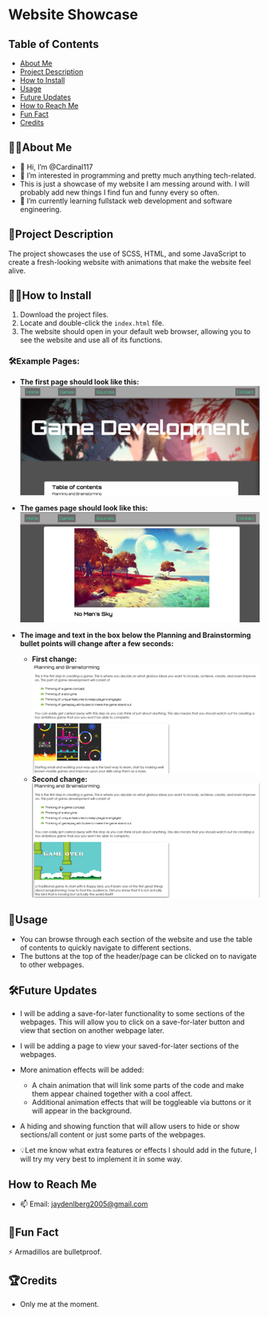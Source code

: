 # Website Showcase

## Table of Contents
- [About Me](#about-me)
- [Project Description](#project-description)
- [How to Install](#how-to-install)
- [Usage](#usage)
- [Future Updates](#future-updates)
- [How to Reach Me](#how-to-reach-me)
- [Fun Fact](#fun-fact)
- [Credits](#credits)

## 👨‍💻About Me

- 👋 Hi, I’m @Cardinal117
- 👀 I’m interested in programming and pretty much anything tech-related.
- This is just a showcase of my website I am messing around with. I will probably add new things I find fun and funny every so often.
- 🌱 I’m currently learning fullstack web development and software engineering.

## 📌Project Description

The project showcases the use of SCSS, HTML, and some JavaScript to create a fresh-looking website with animations that make the website feel alive.

## 💾📂How to Install

1. Download the project files.
2. Locate and double-click the `index.html` file.
3. The website should open in your default web browser, allowing you to see the website and use all of its functions.

### 🛠️Example Pages:
- **The first page should look like this:**
  ![Index Page image for installation instructions.](/ShowcaseImages/IndexPageImg.png)

- **The games page should look like this:**
  ![Games Page image for installation instructions.](/ShowcaseImages/GamesPageImg.png)

- **The image and text in the box below the Planning and Brainstorming bullet points will change after a few seconds:**
  - **First change:**
    ![First Box Change Iteration](/ShowcaseImages/FirstBoxChangeIterationImg.png)
  - **Second change:**
    ![Second Box Change Iteration](/ShowcaseImages/SecondBoxChangeIterationImg.png)

## 🚀Usage

- You can browse through each section of the website and use the table of contents to quickly navigate to different sections.
- The buttons at the top of the header/page can be clicked on to navigate to other webpages.

## 🛠️Future Updates

- I will be adding a save-for-later functionality to some sections of the webpages. This will allow you to click on a save-for-later button and view that section on another webpage later.
- I will be adding a page to view your saved-for-later sections of the webpages.
- More animation effects will be added:
  - A chain animation that will link some parts of the code and make them appear chained together with a cool affect.
  - Additional animation effects that will be toggleable via buttons or it will appear in the background.
- A hiding and showing function that will allow users to hide or show sections/all content or just some parts of the webpages.

- 💡Let me know what extra features or effects I should add in the future, I will try my very best to implement it in some way.

## How to Reach Me

- 📫 Email: jaydenlberg2005@gmail.com

## 🤯Fun Fact 

⚡ Armadillos are bulletproof.

## 🏆Credits

- Only me at the moment.
